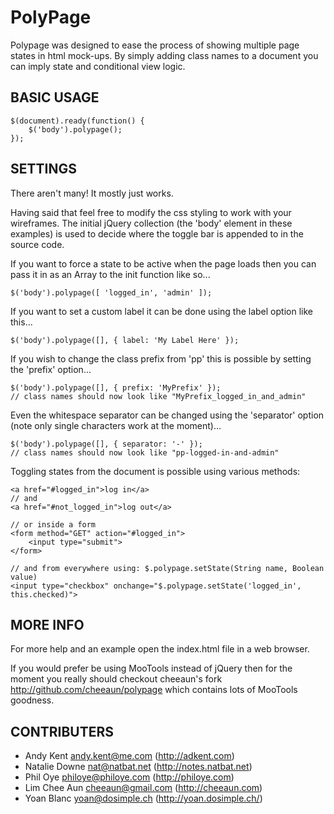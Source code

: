 PolyPage
========
Polypage was designed to ease the process of showing 
multiple page states in html mock-ups. 
By simply adding class names to a document you can 
imply state and conditional view logic.


BASIC USAGE
-----------
    $(document).ready(function() {
    	$('body').polypage();
    });


SETTINGS
--------
There aren't many!
It mostly just works. 

Having said that feel free to modify the css styling to work 
with your wireframes. The initial jQuery collection (the 'body'
element in these examples) is used to decide where the toggle
bar is appended to in the source code.

If you want to force a state to be active when the page 
loads then you can pass it in as an Array to the init 
function like so...

    $('body').polypage([ 'logged_in', 'admin' ]);    

If you want to set a custom label it can be done using the
label option like this...

    $('body').polypage([], { label: 'My Label Here' });

If you wish to change the class prefix from 'pp' this is possible
by setting the 'prefix' option...

    $('body').polypage([], { prefix: 'MyPrefix' });
    // class names should now look like "MyPrefix_logged_in_and_admin"

Even the whitespace separator can be changed using the 'separator'
option (note only single characters work at the moment)... 

    $('body').polypage([], { separator: '-' });
    // class names should now look like "pp-logged-in-and-admin"

Toggling states from the document is possible using various methods:

    <a href="#logged_in">log in</a>
    // and
    <a href="#not_logged_in">log out</a>

    // or inside a form
    <form method="GET" action="#logged_in">
    	<input type="submit">
    </form>

    // and from everywhere using: $.polypage.setState(String name, Boolean value)
    <input type="checkbox" onchange="$.polypage.setState('logged_in', this.checked)">


MORE INFO
---------
For more help and an example open the index.html file in a web browser.

If you would prefer be using MooTools instead of jQuery then for the moment you really should checkout cheeaun's fork http://github.com/cheeaun/polypage which contains lots of MooTools goodness.

CONTRIBUTERS
------------
- Andy Kent <andy.kent@me.com> (http://adkent.com)
- Natalie Downe <nat@natbat.net> (http://notes.natbat.net)
- Phil Oye <philoye@philoye.com> (http://philoye.com)
- Lim Chee Aun <cheeaun@gmail.com> (http://cheeaun.com)
- Yoan Blanc <yoan@dosimple.ch> (http://yoan.dosimple.ch/)
